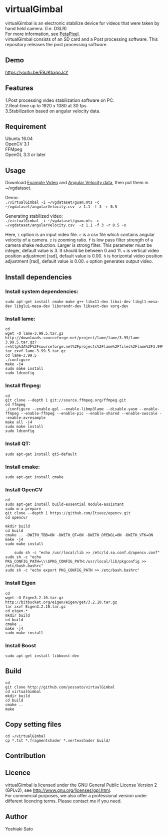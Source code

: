 # virtualGimbal
virtualGimbal is an electronic stabilize device for videos that were taken by hand held camera. (I.e. DSLR)  
For more information, see [PetaPixel]( https://petapixel.com/2016/08/11/sd-card-built-gyro-sensor-stabilize-shots/ "PetaPixel").  
virtualGimbal consists of an SD card and a Post processing software. This repository releases the post processing software.

## Demo
<https://youtu.be/E9JKbxqoJcY>

## Features 
1.Post processing video stabilization software on PC.  
2.Real-time up to 1920 x 1080 at 30 fps.  
3.Stabilization based on angular velocity data.  

## Requirement
Ubuntu 16.04  
OpenCV 3.1  
FFMpeg  
OpenGL 3.3 or later

## Usage
Download [Example Video](https://drive.google.com/uc?export=download&id=0B9nCHvB3LdAxZWNKdmdxMTFzam8) and [Angular Velocity data](https://drive.google.com/uc?export=download&id=0B9nCHvB3LdAxTHB1dk0zMkZWbDQ), then put them in ~/vgdataset.

Demo:  
`./virtualGimbal -i ~/vgdataset/guam.mts -c ~/vgdataset/angularVelocity.csv -z 1.1 -f 3 -r 0.5`

Generating stabilized video:  
`./virtualGimbal -i ~/vgdataset/guam.mts -c ~/vgdataset/angularVelocity.csv  -z 1.1 -f 3 -r 0.5 -o`

Here, `i` option is an input video file. `c` is a csv file which contains angular velocity of a camera.
`z` is zooming ratio. `f` is low pass filter strength of a camera shake reduction. Larger is strong filter.
This parameter must be integer, default value is 3. It should be between 0 and 11.
`v` is vertical video position adjustment [rad], default value is 0.00.
`h` is horizontal video position adjustment [rad], default value is 0.00. `o` option generates output video.

## Install dependencies
### Install system dependencies:  
`sudo apt-get install cmake make g++ libx11-dev libxi-dev libgl1-mesa-dev libglu1-mesa-dev libxrandr-dev libxext-dev xorg-dev`  
### Install lame:  
```
cd  
wget -O lame-3.99.5.tar.gz http://downloads.sourceforge.net/project/lame/lame/3.99/lame-3.99.5.tar.gz?r=http%3A%2F%2Fsourceforge.net%2Fprojects%2Flame%2Ffiles%2Flame%2F3.99%2F&ts=1438787999&use_mirror=jaist  
tar zxvf lame-3.99.5.tar.gz  
cd lame-3.99.5  
./configure  
make -j4  
sudo make install  
sudo ldconfig
```
### Install ffmpeg:  
```
cd  
git clone --depth 1 git://source.ffmpeg.org/ffmpeg.git  
cd ffmpeg  
./configure --enable-gpl --enable-libmp3lame --disable-yasm --enable-ffmpeg --enable-ffmpeg --enable-pic --enable-shared --enable-swscale --enable-avresample  
make all -j4  
sudo make install  
sudo ldconfig  
```
### Install QT:  
`sudo apt-get install qt5-default`  
### Install cmake:
`sudo apt-get install cmake`
  
### Install OpenCV  
```
cd  
sudo apt-get install build-essential module-assistant  
sudo m-a prepare  
git clone --depth 1 https://github.com/Itseez/opencv.git  
cd opencv/  
  
mkdir build  
cd build  
cmake .. -DWITH_TBB=ON -DWITH_QT=ON -DWITH_OPENGL=ON -DWITH_VTK=ON  
make -j4  
sudo make install  
 
    sudo sh -c "echo /usr/local/lib >> /etc/ld.so.conf.d/opencv.conf"  
sudo sh -c "echo PKG_CONFIG_PATH=\\\$PKG_CONFIG_PATH:/usr/local/lib/pkgconfig >> /etc/bash.bashrc"  
sudo sh -c "echo export PKG_CONFIG_PATH >> /etc/bash.bashrc"  
```

### Install Eigen
```
cd  
wget -O Eigen3.2.10.tar.gz http://bitbucket.org/eigen/eigen/get/3.2.10.tar.gz  
tar zxvf Eigen3.2.10.tar.gz  
cd eigen-*  
mkdir build  
cd build  
cmake ..  
make -j4  
sudo make install  
```

### Install Boost
`sudo apt-get install libboost-dev`

## Build
```
cd
git clone http://github.com/yossato/virtualGimbal  
cd virtualGimbal  
mkdir build  
cd build  
cmake ..  
make
```

## Copy setting files
```
cd ~/virtualGimbal
cp *.txt *.fragmentshader *.vertexshader build/
```

## Contribution

## Licence
virtualGimbal is licensed under the GNU General Public License Version 2 (GPLv2), see http://www.gnu.org/licenses/gpl.html.  
For commercial purposes, we also offer a professional version under different licencing terms. Please contact me if you need.  


## Author
Yoshiaki Sato
